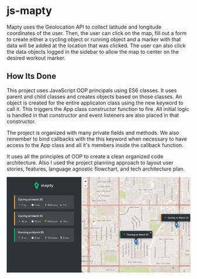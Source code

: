 # js-mapty
Mapty uses the Geolocation API to collect latitude and longitude coordinates of the user. Then, the user can click on the map, fill out a form to create either a cycling object or running object and a marker with that data will be added at the location that was clicked. The user can also click the data objects logged in the sidebar to allow the map to center on the desired workout marker.

## How Its Done
This project uses JavaScript OOP principals using ES6 classes. It uses parent and child classes and creates objects based on those classes. An object is created for the entire applicaton class using the new keyword to call it. This triggers the App class constructor function to fire. All initial logic is handled in that constructor and event listeners are also placed in that constructor. 

The project is organized with many private fields and methods. We also remember to bind callbacks with the this keyword when necessary to have access to the App class and all it's members inside the callback function.

It uses all the principles of OOP to create a clean organized code architecture. Also I used the project planning approach to layout user stories, features, language agnostic flowchart, and tech architecture plan.

![Mapty](js-mapty.jpg)
